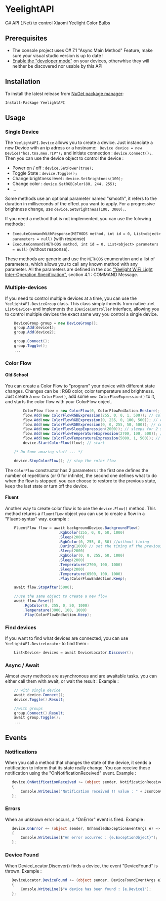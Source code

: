 # YeelightAPI
C# API (.Net) to control Xiaomi Yeelight Color Bulbs

## Prerequisites
* The console project uses C# 7.1 "Async Main Method" Feature, make sure your visual studio version is up to date !
* [Enable the "developer mode"](https://www.yeelight.com/faqs/lan_control) on your devices, otherwhise they will neither be discovered nor usable by this API

## Installation
To install the latest release from [NuGet package manager](https://www.nuget.org/packages/YeelightAPI/):

    Install-Package YeelightAPI

## Usage
### Single Device
The `YeelightAPI.Device` allows you to create a device. Just instanciate a new Device with an ip adress or a hostname: ` Device device = new Device("hos.tna.meo.rIP");` and initiate connection : `device.Connect();`.
Then you can use the device object to control the device : 
* Power on / off : `device.SetPower(true);`
* Toggle State : `device.Toggle();`
* Change brightness level : `device.SetBrightness(100);`
* Change color : `device.SetRGBColor(80, 244, 255);`
* ...

Some methods use an optional parameter named "smooth", it refers to the duration in milliseconds of the effect you want to apply. For a progressive brightness change, use `device.SetBrightness(100, 3000);`.

If you need a method that is not implemented, you can use the folowing methods :
* `ExecuteCommandWithResponse(METHODS method, int id = 0, List<object> parameters = null)` (with response) 
* `ExecuteCommand(METHODS method, int id = 0, List<object> parameters = null)` (without response).

These methods are generic and use the `METHODS` enumeration and a list of parameters, which allows you to call any known method with any parameter.
All the parameters are defined in the doc ["Yeelight WiFi Light Inter-Operation Specification"](http://www.yeelight.com/download/Yeelight_Inter-Operation_Spec.pdf "Link to Yeelight WiFi Light Inter-Operation Specification"), section 4.1 : COMMAND Message.

### Multiple-devices
If you need to control multiple devices at a time, you can use the `YeelightAPI.DeviceGroup` class. 
This class simply ihnerits from native .net `List<Device>` and implements the `IDeviceController` interface, allowing you to control multiple devices the exact same way you control a single device.
```csharp
	DeviceGroup group = new DeviceGroup();
	group.Add(device1);
	group.Add(device2);

	group.Connect();
	group.Toggle();
	...
```

### Color Flow
#### Old School
You can create a Color Flow to "program" your device with different state changes. Changes can be : RGB color, color temperature and brightness.
Just create a `new ColorFlow()`, add some `new ColorFlowExpression()` to it, and starts the color flow with your ColorFlow object.
```csharp
    	ColorFlow flow = new ColorFlow(0, ColorFlowEndAction.Restore);
    	flow.Add(new ColorFlowRGBExpression(255, 0, 0, 1, 500)); // color : red / brightness : 1% / duration : 500
    	flow.Add(new ColorFlowRGBExpression(0, 255, 0, 100, 500)); // color : green / brightness : 100% / duration : 500
    	flow.Add(new ColorFlowRGBExpression(0, 0, 255, 50, 500)); // color : blue / brightness : 50% / duration : 500
    	flow.Add(new ColorFlowSleepExpression(2000)); // sleeps for 2 seconds
    	flow.Add(new ColorFlowTemperatureExpression(2700, 100, 500)); // color temperature : 2700k / brightness : 100 / duration : 500
    	flow.Add(new ColorFlowTemperatureExpression(5000, 1, 500)); // color temperature : 5000k / brightness : 100 / duration : 500
    	device.StartColorFlow(flow); // start

	/* Do Some amazing stuff ... */

	device.StopColorFlow(); // stop the color flow
```

The `ColorFlow` constructor has 2 parameters : the first one defines the number of repetitions (or 0 for infinite), the second one defines what to do when the flow is stopped. you can choose to restore to the previous state, keep the last state or turn off the device.

#### Fluent
Another way to create color flow is to use the `device.Flow()` method. This method returns a `FluentFLow` object you can use to create a flow in a "Fluent-syntax" way.
example : 
```csharp
	FluentFlow flow = await backgroundDevice.BackgroundFlow()
                        .RgbColor(255, 0, 0, 50, 1000)
                        .Sleep(2000)
                        .RgbColor(0, 255, 0, 50) //without timing
                        .During(1000) // set the timing of the previous instruction
                        .Sleep(2000)
                        .RgbColor(0, 0, 255, 50, 1000)
                        .Sleep(2000)
                        .Temperature(2700, 100, 1000)
                        .Sleep(2000)
                        .Temperature(6500, 100, 1000)
                        .Play(ColorFlowEndAction.Keep);

	await flow.StopAfter(5000);

	//use the same object to create a new flow
	await flow.Reset()
		.RgbColor(0, 255, 0, 50, 1000)
		.Temperature(3000, 100, 1000)
		.Play(ColorFlowEndAction.Keep);
```

### Find devices
If you want to find what devices are connected, you can use `YeelightAPI.DeviceLocator` to find them : 
```csharp
	List<Device> devices = await DeviceLocator.Discover();
```

### Async / Await
Almost every methods are asynchronous and are awaitable tasks. you can either call them with await, or wait the result : 
Example : 
```csharp
	// with single device
	await device.Connect();
	device.Toggle().Result;

	//with groups
	group.Connect().Result;
	await group.Toggle();
	...
```

## Events
### Notifications
When you call a method that changes the state of the device, it sends a notification to inform that its state really change. You can receive these notification using the "OnNotificationReceived" event.
Example : 
```csharp
   device.OnNotificationReceived += (object sender, NotificationReceivedEventArgs arg) =>
   {
       Console.WriteLine("Notification received !! value : " + JsonConvert.SerializeObject(arg.Result));
   };
```

### Errors
When an unknown error occurs, a "OnError" event is fired.
Example : 
```csharp
   device.OnError += (object sender, UnhandledExceptionEventArgs e) =>
   {
       Console.WriteLine($"An error occurred : {e.ExceptionObject}");
   };
```

### Device Found
When DeviceLocator.Discover() finds a device, the event "DeviceFound" is thrown.
Example : 
```csharp
   DeviceLocator.DeviceFound += (object sender, DeviceFoundEventArgs e) =>
   {
       Console.WriteLine($"A device has been found : {e.Device}");
   };
```
